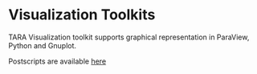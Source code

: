 # Visualization Toolkits

TARA Visualization toolkit supports graphical representation in ParaView, Python and Gnuplot.

Postscripts are available [here](../master/PostScripts)
